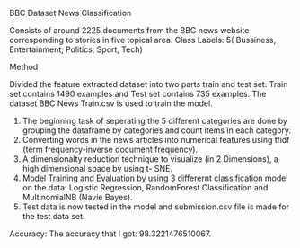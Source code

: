 BBC Dataset News Classification

Consists of around 2225 documents from the BBC news website corresponding to stories in five topical area.
Class Labels: 5( Bussiness, Entertainment, Politics, Sport, Tech) 

Method 

Divided the feature extracted dataset into two parts train and test set. Train set contains 1490 examples and Test set contains 735 examples.
The dataset BBC News Train.csv is used to train the model.
1) The beginning task of seperating the 5 different categories are done by grouping the dataframe by categories and count items in each category.
2) Converting words in the news articles into numerical features using tfidf (term frequency-inverse document frequency).
3) A dimensionalty reduction technique to visualize (in 2 Dimensions), a high dimensional space by using t- SNE.
4) Model Training and Evaluation by using 3 differernt classification model on the data: Logistic Regression, RandomForest Classification and MultinomialNB (Navie Bayes).
5) Test data is now tested in the model and submission.csv file is made for the test data set.

Accuracy: 
The accuracy that I  got: 98.3221476510067.
